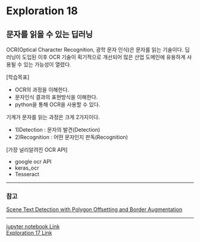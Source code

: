# Exploration 18
## 문자를 읽을 수 있는 딥러닝

OCR(Optical Character Recognition, 광학 문자 인식)은 문자를 읽는 기술이다. 
딥러닝이 도입된 이후 OCR 기술이 획기적으로 개선되어 많은 산업 도메인에 유용하게 사용될 수 있는 가능성이 열렸다.

[학습목표]
- OCR의 과정을 이해한다.
- 문자인식 결과의 표현방식을 이해한다.
- python을 통해 OCR을 사용할 수 있다.

 기계가 문자를 읽는 과정은 크게 2가지이다.
 - 1)Detection : 문자의 발견(Detection) 
 - 2)Recognition : 어떤 문자인지 판독(Recognition)


[가장 널리알려진 OCR API]
- google ocr API
- keras_ocr
- Tesseract


-------
### 참고
[Scene Text Detection with Polygon Offsetting and Border Augmentation](https://www.mdpi.com/2079-9292/9/1/117/pdf)

-------

[jupyter notebook Link](https://github.com/kalina007/AIFFEL_EXPLORATION/blob/main/Exploration_18/practice.ipynb)     
[Exploration 17 Link](https://github.com/kalina007/AIFFEL_EXPLORATION/blob/main/Exploration_18/Exploration_18.ipynb)



